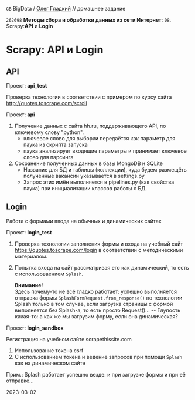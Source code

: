 ﻿`GB` BigData / [Олег Гладкий](https://gb.ru/users/3837199) // домашнее задание

`262698` __Методы сбора и обработки данных из сети Интернет__:  `08`. Scrapy:__API__ и __Login__

# Scrapy: API и Login

## API

Проект: __api\_test__

Проверка технологии в соответствии с примером по курсу сайта http://quotes.toscrape.com/scroll

<!--  -->

Проект: __api__

1. Получение данных с сайта hh.ru, поддерживающего API, по ключевому слову "python".
   * ключевое слово для выборки передаётся как параметр для паука из скрипта запуска
   * паука анализирует входящие параметры и принимает ключевое слово для парсинга
2. Сохранение полученных данных в базы MongoDB и SQLite
   * Название для БД и таблицы (коллекции), куда будем размещёть полученные вакансии указывается в settings.py 
   * Запрос этих имён выполняется в pipelines.py (как свойства паука) при инициализации классов работы с БД.

## Login
Работа с формами ввода на обычных и динамических сайтах

Проект: __login\_test__



1. Проверка технологии заполнения формы и входа на учебный сайт https://quotes.toscrape.com/login в соответствии с методическими материалом.

2. Попытка входа на сайт рассматривая его как динамический, то есть с использоваением `Splash`. 

   __Внимание!__  
   Здесь почему-то не всё гладко работает: успешно выполняется отправка формы `SplashFormRequest.from_response()` по технологии Splash только в том случае, если загрузка страницы с формой выполняется без Splash-а, то есть просто Request()... -- Глупость какая-то: а как же мы загрузим форму, если она динамическая? 

<!--  -->

Проект: __login\_sandbox__

Регистрация на учебном сайте scrapethissite.com
1. Использование токена csrf
2. С использованием токена и ведение запросов при помощи `Splash` как на динамическом сайте

Прим.: Splash работает успешно везде: и при загрузке формы и при её отправке...
<!--  -->

2023-03-02